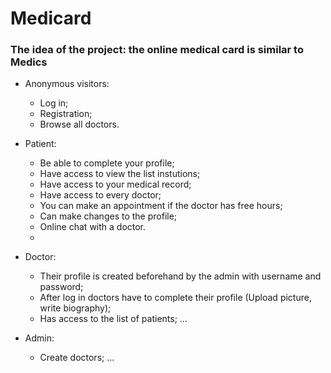 # Medicard
### The idea of the project: the online medical card is similar to Medics


* Anonymous visitors:
    * Log in;
    * Registration;
    * Browse all doctors.
    
* Patient:
    * Be able to complete your profile;
    * Have access to view the list instutions;
    * Have access to your medical record;
    * Have access to every doctor;
    * You can make an appointment if the doctor has free hours;
    * Can make changes to the profile;
    * Online chat with a doctor.
    * 
* Doctor:
    * Their profile is created beforehand by the admin with username and password;
    * After log in doctors have to complete their profile (Upload picture, write biography);
    * Has access to the list of patients;
    ...
    
* Admin:
    * Create doctors;
    ...
